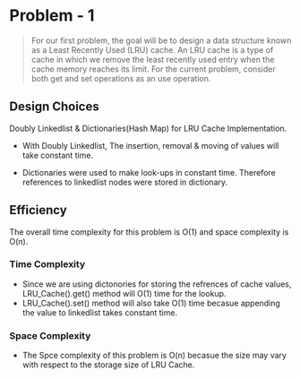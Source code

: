 # Problem - 1

> For our first problem, the goal will be to design a data structure known as a Least Recently Used (LRU) cache. An LRU cache is a type of cache in which we remove the least recently used entry when the cache memory reaches its limit. For the current problem, consider both get and set operations as an use operation.

## Design Choices

Doubly Linkedlist & Dictionaries(Hash Map) for LRU Cache Implementation.

* With Doubly Linkedlist, The insertion, removal & moving of values will take constant time.

* Dictionaries were used to make look-ups in constant time. Therefore references to linkedlist nodes were stored in dictionary.

## Efficiency

The overall time complexity for this problem is O(1) and space complexity is O(n).


### Time Complexity

* Since we are using dictonories for storing the refrences of cache values, LRU_Cache().get() method will O(1) time for the lookup.
* LRU_Cache().set() method will also take O(1) time becasue appending the value to linkedlist takes constant time.
	
### Space Complexity

* The Spce complexity of this problem is O(n) becasue the size may vary with respect to the storage size of LRU Cache.

